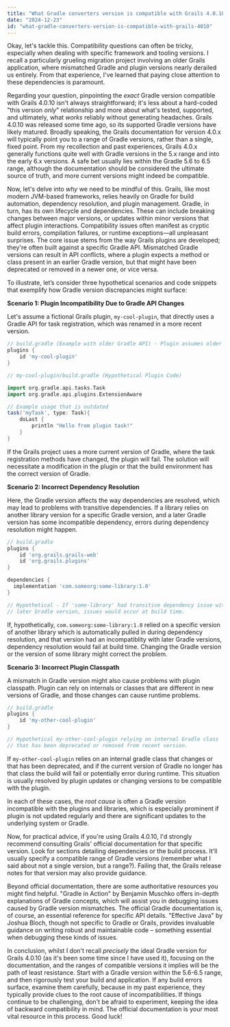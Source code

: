 ```yaml
---
title: "What Gradle converters version is compatible with Grails 4.0.10?"
date: "2024-12-23"
id: "what-gradle-converters-version-is-compatible-with-grails-4010"
---
```


Okay, let's tackle this. Compatibility questions can often be tricky, especially when dealing with specific framework and tooling versions. I recall a particularly grueling migration project involving an older Grails application, where mismatched Gradle and plugin versions nearly derailed us entirely. From that experience, I've learned that paying close attention to these dependencies is paramount.

Regarding your question, pinpointing the *exact* Gradle version compatible with Grails 4.0.10 isn't always straightforward; it's less about a hard-coded "this version *only*" relationship and more about what's tested, supported, and ultimately, what *works* reliably without generating headaches. Grails 4.0.10 was released some time ago, so its supported Gradle versions have likely matured. Broadly speaking, the Grails documentation for version 4.0.x will typically point you to a range of Gradle versions, rather than a single, fixed point. From my recollection and past experiences, Grails 4.0.x generally functions quite well with Gradle versions in the 5.x range and into the early 6.x versions. A safe bet usually lies within the Gradle 5.6 to 6.5 range, although the documentation should be considered the ultimate source of truth, and more current versions might indeed be compatible.

Now, let's delve into *why* we need to be mindful of this. Grails, like most modern JVM-based frameworks, relies heavily on Gradle for build automation, dependency resolution, and plugin management. Gradle, in turn, has its own lifecycle and dependencies. These can include breaking changes between major versions, or updates within minor versions that affect plugin interactions. Compatibility issues often manifest as cryptic build errors, compilation failures, or runtime exceptions—all unpleasant surprises. The core issue stems from the way Grails plugins are developed; they're often built against a specific Gradle API. Mismatched Gradle versions can result in API conflicts, where a plugin expects a method or class present in an earlier Gradle version, but that might have been deprecated or removed in a newer one, or vice versa.

To illustrate, let’s consider three hypothetical scenarios and code snippets that exemplify how Gradle version discrepancies might surface:

**Scenario 1: Plugin Incompatibility Due to Gradle API Changes**

Let's assume a fictional Grails plugin, `my-cool-plugin`, that directly uses a Gradle API for task registration, which was renamed in a more recent version.

```groovy
// build.gradle (Example with older Gradle API) - Plugin assumes older Gradle API
plugins {
    id 'my-cool-plugin'
}

// my-cool-plugin/build.gradle (Hypothetical Plugin Code)

import org.gradle.api.tasks.Task
import org.gradle.api.plugins.ExtensionAware

// Example usage that is outdated
task('myTask', type: Task){
    doLast {
        println "Hello from plugin task!"
    }
}
```

If the Grails project uses a more current version of Gradle, where the task registration methods have changed, the plugin will fail. The solution will necessitate a modification in the plugin or that the build environment has the correct version of Gradle.

**Scenario 2: Incorrect Dependency Resolution**

Here, the Gradle version affects the way dependencies are resolved, which may lead to problems with transitive dependencies. If a library relies on another library version for a specific Gradle version, and a later Gradle version has some incompatible dependency, errors during dependency resolution might happen.

```groovy
// build.gradle
plugins {
    id 'org.grails.grails-web'
    id 'org.grails.plugins'
}

dependencies {
  implementation 'com.someorg:some-library:1.0'
}

// Hypothetical - If 'some-library' had transitive dependency issue with
// later Gradle version, issues would occur at build time.
```

If, hypothetically, `com.someorg:some-library:1.0` relied on a specific version of another library which is automatically pulled in during dependency resolution, and that version had an incompatiblity with later Gradle versions, dependency resolution would fail at build time. Changing the Gradle version or the version of some library might correct the problem.

**Scenario 3: Incorrect Plugin Classpath**

A mismatch in Gradle version might also cause problems with plugin classpath. Plugin can rely on internals or classes that are different in new versions of Gradle, and those changes can cause runtime problems.

```groovy
// build.gradle
plugins {
    id 'my-other-cool-plugin'
}

// Hypothetical my-other-cool-plugin relying on internal Gradle class
// that has been deprecated or removed from recent version.
```

If `my-other-cool-plugin` relies on an internal gradle class that changes or that has been deprecated, and if the current version of Gradle no longer has that class the build will fail or potentially error during runtime. This situation is usually resolved by plugin updates or changing versions to be compatible with the plugin.

In each of these cases, the *root cause* is often a Gradle version incompatible with the plugins and libraries, which is especially prominent if plugin is not updated regularly and there are significant updates to the underlying system or Gradle.

Now, for practical advice, if you're using Grails 4.0.10, I'd strongly recommend consulting Grails' official documentation for that specific version. Look for sections detailing dependencies or the build process. It’ll usually specify a compatible range of Gradle versions (remember what I said about not a single version, but a range?). Failing that, the Grails release notes for that version may also provide guidance.

Beyond official documentation, there are some authoritative resources you might find helpful. "Gradle in Action" by Benjamin Muschko offers in-depth explanations of Gradle concepts, which will assist you in debugging issues caused by Gradle version mismatches. The official Gradle documentation is, of course, an essential reference for specific API details. "Effective Java" by Joshua Bloch, though not specific to Gradle or Grails, provides invaluable guidance on writing robust and maintainable code – something essential when debugging these kinds of issues.

In conclusion, whilst I don't recall *precisely* the ideal Gradle version for Grails 4.0.10 (as it's been some time since I have used it), focusing on the documentation, and the ranges of compatible versions it implies will be the path of least resistance. Start with a Gradle version within the 5.6-6.5 range, and then rigorously test your build and application. If any build errors surface, examine them carefully, because in my past experience, they typically provide clues to the root cause of incompatibilities. If things continue to be challenging, don't be afraid to experiment, keeping the idea of backward compatibility in mind. The official documentation is your most vital resource in this process. Good luck!
